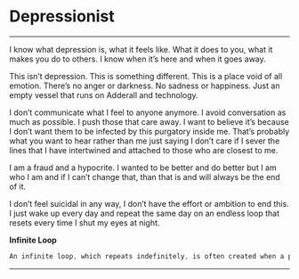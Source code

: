 # Depressionist

---

I know what depression is, what it feels like. What it does to you, what it makes you do to others. I know when it’s here and when it goes away. 

This isn’t depression. This is something different. This is a place void of all emotion. There’s no anger or darkness. No sadness or happiness. Just an empty vessel that runs on Adderall and technology. 

I don’t communicate what I feel to anyone anymore. I avoid conversation as much as possible. I push those that care away. I want to believe it’s because I don’t want them to be infected by this purgatory inside me.  That’s probably what you want to hear rather than me just saying I don’t care if I sever the lines that I have intertwined and attached to those who are closest to me.  

I am a fraud and a hypocrite. I wanted to be better and do better but I am who I am and if I can’t change that, than that is and will always be the end of it. 

I don’t feel suicidal in any way, I don’t have the effort or ambition to end this. I just wake up every day and repeat the same day on an endless loop that resets every time I shut my eyes at night.

**Infinite Loop** 

```java
An infinite loop, which repeats indefinitely, is often created when a programmer writes a loop in which the expression tested never becomes false.
```


---
